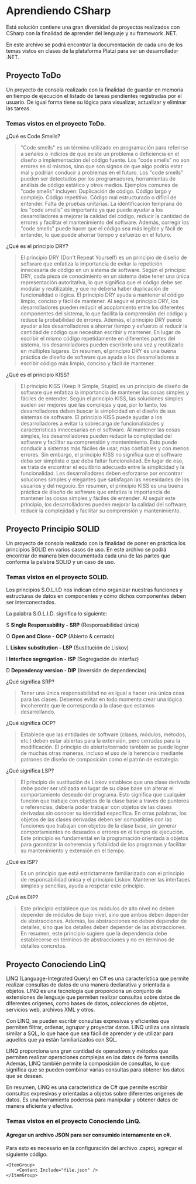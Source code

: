 # Aprendiendo CSharp

Está solución contiene una gran diversidad de proyectos realizados con CSharp con la finalidad
de aprender del lenguaje y su framework .NET.

En este archivo se podrá encontrar la documentación de cada uno de los temas vistos en clases de la plataforma
Platzi para ser un desarrollador .NET.

## Proyecto ToDo

Un proyecto de consola realizado con la finalidad de guardar en memoria en tiempo de ejecución el listado
de tareas pendientes registradas por el usuario. De igual forma tiene su lógica para visualizar, actualizar
y eliminar las tareas.

### Temas vistos en el proyecto ToDo.

¿Qué es Code Smells?

> "Code smells" es un término utilizado en programación para referirse a señales o indicios de que existe un problema o deficiencia en el diseño o implementación del código fuente. Los "code smells" no son errores en sí mismos, sino que son signos de que algo podría estar mal y podrían conducir a problemas en el futuro. Los "code smells" pueden ser detectados por los programadores, herramientas de análisis de código estático y otros medios. Ejemplos comunes de "code smells" incluyen: Duplicación de código. Código largo y complejo. Código repetitivo. Código mal estructurado o difícil de entender. Falta de pruebas unitarias. La identificación temprana de los "code smells" es importante ya que puede ayudar a los desarrolladores a mejorar la calidad del código, reducir la cantidad de errores y facilitar el mantenimiento del software. Además, corregir los "code smells" puede hacer que el código sea más legible y fácil de entender, lo que puede ahorrar tiempo y esfuerzo en el futuro.

¿Qué es el principio DRY?

> El principio DRY (Don't Repeat Yourself) es un principio de diseño de software que enfatiza la importancia de evitar la repetición innecesaria de código en un sistema de software. Según el principio DRY, cada pieza de conocimiento en un sistema debe tener una única representación autoritativa, lo que significa que el código debe ser modular y reutilizable, y que no debería haber duplicación de funcionalidad o lógica. El principio DRY ayuda a mantener el código limpio, conciso y fácil de mantener. Al seguir el principio DRY, los desarrolladores pueden reducir el acoplamiento entre los diferentes componentes del sistema, lo que facilita la comprensión del código y reduce la probabilidad de errores. Además, el principio DRY puede ayudar a los desarrolladores a ahorrar tiempo y esfuerzo al reducir la cantidad de código que necesitan escribir y mantener. En lugar de escribir el mismo código repetidamente en diferentes partes del sistema, los desarrolladores pueden escribirlo una vez y reutilizarlo en múltiples lugares. En resumen, el principio DRY es una buena práctica de diseño de software que ayuda a los desarrolladores a escribir código más limpio, conciso y fácil de mantener.

¿Qué es el principio KISS?

> El principio KISS (Keep It Simple, Stupid) es un principio de diseño de software que enfatiza la importancia de mantener las cosas simples y fáciles de entender. Según el principio KISS, las soluciones simples suelen ser mejores que las complejas y que, por lo tanto, los desarrolladores deben buscar la simplicidad en el diseño de sus sistemas de software. El principio KISS puede ayudar a los desarrolladores a evitar la sobrecarga de funcionalidades y características innecesarias en el software. Al mantener las cosas simples, los desarrolladores pueden reducir la complejidad del software y facilitar su comprensión y mantenimiento. Esto puede conducir a sistemas más fáciles de usar, más confiables y con menos errores. Sin embargo, el principio KISS no significa que el software deba ser simplista o que deba faltar funcionalidad. En lugar de eso, se trata de encontrar el equilibrio adecuado entre la simplicidad y la funcionalidad. Los desarrolladores deben esforzarse por encontrar soluciones simples y elegantes que satisfagan las necesidades de los usuarios y del negocio. En resumen, el principio KISS es una buena práctica de diseño de software que enfatiza la importancia de mantener las cosas simples y fáciles de entender. Al seguir este principio, los desarrolladores pueden mejorar la calidad del software, reducir la complejidad y facilitar su comprensión y mantenimiento.


## Proyecto Principio SOLID

Un proyecto de consola realizado con la finalidad de poner en práctica los principios SOLID
en varios casos de uso. En este archivo se podrá encontrar de manera bien documentada cada una de las partes que conforma la palabra SOLID y un caso de uso.

### Temas vistos en el proyecto SOLID.

Los principios S.O.L.I.D nos indican cómo organizar nuestras funciones y estructuras de datos
en componentes y cómo dichos componentes deben ser interconectados.

La palabra S.O.L.I.D. significa lo siguiente:

S <strong>Single Responsability -  SRP</strong> (Responsabilidad única)

O <strong>Open and Close -  OCP</strong> (Abierto & cerrado)

L <strong>Liskov substitution - LSP</strong> (Sustitución de Liskov)

I <strong>Interface segregation - ISP</strong> (Segregación de interfaz)

D <strong>Dependency version - DIP</strong> (Inversión de dependencias)

¿Qué significa SRP?

> Tener una única responsabilidad no es igual a hacer una única cosa para las clases. Debemos evitar en todo momento crear una lógica incoherente que le corresponda a la clase que estamos desarrollando.

¿Qué significa OCP?

> Establece que las entidades de software (clases, módulos, métodos, etc.) deben estar abiertas para la extensión, pero cerradas para la modificación. El principio de abierto/cerrado también se puede lograr de muchas otras maneras, incluso el uso de la herencia o mediante patrones de diseño de composición como el patrón de estrategia.

¿Qué significa LSP?

> El principio de sustitución de Liskov establece que una clase derivada debe poder ser utilizada en lugar de su clase base sin alterar el comportamiento deseado del programa. Esto significa que cualquier función que trabaje con objetos de la clase base a través de punteros o referencias, debería poder trabajar con objetos de las clases derivadas sin conocer su identidad específica. En otras palabras, los objetos de las clases derivadas deben ser compatibles con las funciones que trabajan con objetos de la clase base, sin generar comportamientos no deseados o errores en el tiempo de ejecución. Este principio es fundamental en la programación orientada a objetos para garantizar la coherencia y fiabilidad de los programas y facilitar su mantenimiento y extensión en el tiempo.

¿Qué es ISP?

> Es un principio que está estrictamente familiarizado con el principio de responsabilidad única y el principio Liskov. Mantener las interfaces simples y sencillas, ayuda a respetar este principio.

¿Qué es DIP?

> Este principio establece que los módulos de alto nivel no deben depender de módulos de bajo nivel, sino que ambos deben depender de abstracciones. Además, las abstracciones no deben depender de detalles, sino que los detalles deben depender de las abstracciones. En resumen, este principio sugiere que la dependencia debe establecerse en términos de abstracciones y no en términos de detalles concretos.

## Proyecto Conociendo LinQ

LINQ (Language-Integrated Query) en C# es una característica que permite realizar consultas de datos de una manera declarativa y orientada a objetos. LINQ es una tecnología que proporciona un conjunto de extensiones de lenguaje que permiten realizar consultas sobre datos de diferentes orígenes, como bases de datos, colecciones de objetos, servicios web, archivos XML y otros.

Con LINQ, se pueden escribir consultas expresivas y eficientes que permiten filtrar, ordenar, agrupar y proyectar datos. LINQ utiliza una sintaxis similar a SQL, lo que hace que sea fácil de aprender y de utilizar para aquellos que ya están familiarizados con SQL.

LINQ proporciona una gran cantidad de operadores y métodos que permiten realizar operaciones complejas en los datos de forma sencilla. Además, LINQ también permite la composición de consultas, lo que significa que se pueden combinar varias consultas para obtener los datos que se desean.

En resumen, LINQ es una característica de C# que permite escribir consultas expresivas y orientadas a objetos sobre diferentes orígenes de datos. Es una herramienta poderosa para manipular y obtener datos de manera eficiente y efectiva.

### Temas vistos en el proyecto Conociendo LinQ.

#### Agregar un archivo JSON para ser consumido internamente en c#.

Para esto es necesario en la configuración del archivo .csproj, agregar el siguiente código.

```
<ItemGroup>
	<Content Include="file.json" />
</ItemGroup>
```